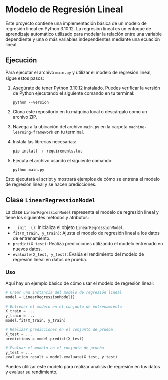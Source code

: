 # Modelo de Regresión Lineal

Este proyecto contiene una implementación básica de un modelo de regresión lineal en Python 3.10.12. La regresión lineal es un enfoque de aprendizaje automático utilizado para modelar la relación entre una variable dependiente y una o más variables independientes mediante una ecuación lineal.

## Ejecución

Para ejecutar el archivo `main.py` y utilizar el modelo de regresión lineal, sigue estos pasos:

1. Asegúrate de tener Python 3.10.12 instalado. Puedes verificar la versión de Python ejecutando el siguiente comando en tu terminal:

    ```python --version```


2. Clona este repositorio en tu máquina local o descárgalo como un archivo ZIP.

3. Navega a la ubicación del archivo `main.py` en la carpeta `machine-learning-framework` en tu terminal.

4. Instala las librerías necesarias:

    ```pip install -r requirements.txt```


5. Ejecuta el archivo usando el siguiente comando:

    ```python main.py```


Esto ejecutará el script y mostrará ejemplos de cómo se entrena el modelo de regresión lineal y se hacen predicciones.

## Clase `LinearRegressionModel`

La clase `LinearRegressionModel` representa el modelo de regresión lineal y tiene los siguientes métodos y atributos:

- `__init__()`: Inicializa el objeto `LinearRegressionModel`.
- `fit(X_train, y_train)`: Ajusta el modelo de regresión lineal a los datos de entrenamiento.
- `predict(X_test)`: Realiza predicciones utilizando el modelo entrenado en nuevos datos.
- `evaluate(X_test, y_test)`: Evalúa el rendimiento del modelo de regresión lineal en datos de prueba.

### Uso

Aquí hay un ejemplo básico de cómo usar el modelo de regresión lineal:

```python
# Crear una instancia del modelo de regresión lineal
model = LinearRegressionModel()

# Entrenar el modelo en el conjunto de entrenamiento
X_train = ...
y_train = ...
model.fit(X_train, y_train)

# Realizar predicciones en el conjunto de prueba
X_test = ...
predictions = model.predict(X_test)

# Evaluar el modelo en el conjunto de prueba
y_test = ...
evaluation_result = model.evaluate(X_test, y_test)
```
Puedes utilizar este modelo para realizar análisis de regresión en tus datos y evaluar su rendimiento.